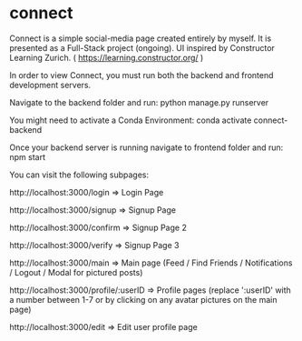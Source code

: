 # connect

Connect is a simple social-media page created entirely by myself.
It is presented as a Full-Stack project (ongoing).
UI inspired by Constructor Learning Zurich. ( https://learning.constructor.org/ )

In order to view Connect, you must run both the backend and frontend development servers.

Navigate to the backend folder and run:
python manage.py runserver

You might need to activate a Conda Environment:
conda activate connect-backend

Once your backend server is running navigate to frontend folder and run:
npm start

You can visit the following subpages:

http://localhost:3000/login => Login Page

http://localhost:3000/signup => Signup Page

http://localhost:3000/confirm => Signup Page 2

http://localhost:3000/verify => Signup Page 3

http://localhost:3000/main => Main page (Feed / Find Friends / Notifications / Logout / Modal for pictured posts)

http://localhost:3000/profile/:userID => Profile pages (replace ':userID' with a number between 1-7 or by clicking on any avatar pictures on the main page)

http://localhost:3000/edit => Edit user profile page
